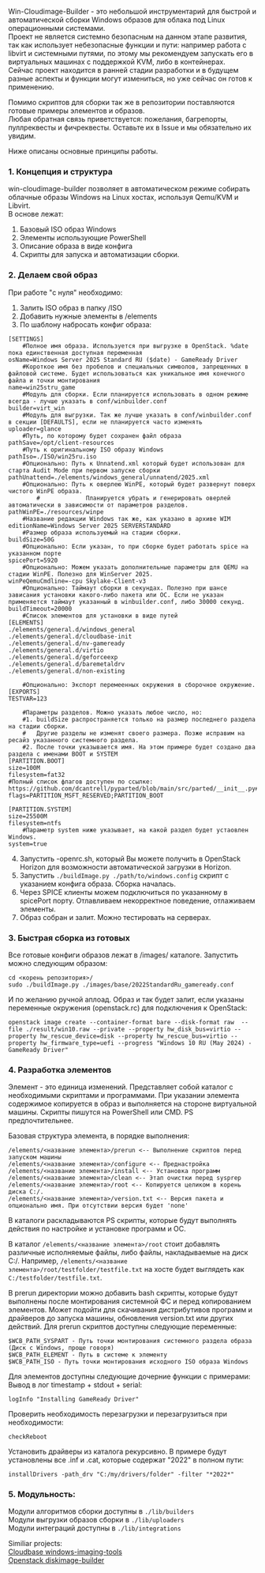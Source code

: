 Win-Cloudimage-Builder - это небольшой инструментарий для быстрой и автоматической сборки Windows образов для облака под Linux операционными системами.  
Проект не является системно безопасным на данном этапе развития, так как использует небезопасные функции и пути: например работа с libvirt и системными путями, по этому мы рекомендуем запускать его в виртуальных машинах с поддержкой KVM, либо в контейнерах.   
Сейчас проект находится в ранней стадии разработки и в будущем разные аспекты и функции могут измениться, но уже сейчас он готов к применению.  

Помимо скриптов для сборки так же в репозитории поставляются готовые примеры элементов и образов.  
Любая обратная связь приветствуется: пожелания, багрепорты, пуллреквесты и фичреквесты. Оставьте их в Issue и мы обязательно их увидим.  

Ниже описаны основные принципы работы.  
### 1. Концепция и структура  

win-cloudimage-builder позволяет в автоматическом режиме собирать облачные образы Windows на Linux хостах, используя Qemu/KVM и Libvirt.  
В основе лежат:  
1. Базовый ISO образ Windows  
2. Элементы использующие PowerShell  
3. Описание образа в виде конфига  
4. Скрипты для запуска и автоматизации сборки.  

### 2. Делаем свой образ  
При работе "с нуля" необходимо:  
1. Залить ISO образ в папку /ISO  
2. Добавить нужные элементы в /elements  
3. По шаблону набросать конфиг образа:  
```
[SETTINGS]
	#Полное имя образа. Используется при выгрузке в OpenStack. %date пока единственная доступная переменная
osName=Windows Server 2025 Standard RU ($date) - GameReady Driver
    #Короткое имя без пробелов и специальных символов, запрещенных в файловой системе. Будет использоваться как уникальное имя конечного файла и точки монтирования
name=win25stru_game
	#Модуль для сборки. Если планируется использовать в одном режиме всегда - лучше указать в conf/winbuilder.conf
builder=virt_win
	#Модуль для выгрузки. Так же лучше указать в conf/winbuilder.conf в секции [DEFAULTS], если не планируется часто изменять
uploader=glance
    #Путь, по которому будет сохранен файл образа
pathSave=/opt/client-resources
    #Путь к оригинальному ISO образу Windows
pathIso=./ISO/win25ru.iso
    #Опционально: Путь к Unnatend.xml который будет использован для старта Audit Mode при первом запуске сборки 
pathUnattend=./elements/windows_general/unnatend/2025.xml
	#Опционально: Путь к оверлею WinPE, который будет развернут поверх чистого WinPE образа. 
        #             Планируется убрать и генерировать оверлей автоматически в зависимости от параметров разделов.
pathWinPE=./resources/winpe
	#Название редакции Windows так же, как указано в архиве WIM
editionName=Windows Server 2025 SERVERSTANDARD
    #Размер образа используемый на стадии сборки.
buildSize=50G
    #Опционально: Если указан, то при сборке будет работать spice на указанном порте
spicePort=5920
	#Опционально: Можем указать дополнительные параметры для QEMU на стадии WinPE. Полезно для WinServer 2025.
winPeQemuCmdline=-cpu Skylake-Client-v3
	#Опционально: Таймаут сборки в секундах. Полезно при шансе зависания установки какого-либо пакета или ОС. Если не указан применяется таймаут указанный в winbuilder.conf, либо 30000 секунд.
buildTimeout=20000
    #Список элементов для установки в виде путей
[ELEMENTS] 
./elements/general.d/windows_general
./elements/general.d/cloudbase-init
./elements/general.d/nv-gameready
./elements/general.d/virtio
./elements/general.d/geforceexp
./elements/general.d/baremetaldrv
./elements/general.d/non-existing

    #Опционально: Экспорт перемеенных окружения в сборочное окружение.
[EXPORTS]
TESTVAR=123

    #Параметры разделов. Можно указать любое число, но:
    #1. buildSize распространяется только на размер последнего раздела на стадии сборки.
    #   Другие разделы не изменят своего размера. Позже исправим на ресайз указанного системного раздела.
    #2. После точки указывается имя. На этом примере будет создано два раздела с именами BOOT и SYSTEM
[PARTITION.BOOT]
size=100M
filesystem=fat32
#Полный список флагов доступен по ссылке: https://github.com/dcantrell/pyparted/blob/main/src/parted/__init__.py#L159
flags=PARTITION_MSFT_RESERVED;PARTITION_BOOT

[PARTITION.SYSTEM]
size=25500M
filesystem=ntfs
	#Параметр system ниже указывает, на какой раздел будет устаовлен Windows.
system=true
```
4. Запустить <Username>-openrc.sh, который Вы можете получить в OpenStack Horizon для возможности автоматической загрузки в Horizon.
5. Запустить ```./buildImage.py ./path/to/windows.config``` скрипт с указанием конфига образа. Сборка началась.  
6. Через SPICE клиенты можем подключиться по указанному в spicePort порту. Отлавливаем некорректное поведение, отлаживаем элементы.  
7. Образ собран и залит. Можно тестировать на серверах.  

### 3. Быстрая сборка из готовых  
Все готовые конфиги образов лежат в /images/ каталоге. Запустить можно следующим образом:  
```
cd <корень репозитория>/
sudo ./buildImage.py ./images/base/2022StandardRu_gameready.conf
```
И по желанию ручной аплоад. Образ и так будет залит, если указаны переменные окружения (openstack.rc) для подключения к OpenStack:  
```
openstack image create --container-format bare --disk-format raw  --file ./result/win10.raw --private --property hw_disk_bus=virtio --property hw_rescue_device=disk --property hw_rescue_bus=virtio --property hw_firmware_type=uefi --progress "Windows 10 RU (May 2024) - GameReady Driver"
```

### 4. Разработка элементов  
Элемент - это единица изменений. Представляет собой каталог с необходимыми скриптами и программами. При указании элемента содержимое копируется в образ и выполняется на стороне виртуальной машины. Скрипты пишутся на PowerShell или CMD. PS предпочтительнее.  

Базовая структура элемента, в порядке выполнения:  
```
/elements/<название элемента>/prerun <-- Выполнение скриптов перед запуском машины
/elements/<название элемента>/configure <-- Преднастройка
/elements/<название элемента>/install <-- Установка программ
/elements/<название элемента>/clean <-- Этап очистки перед sysprep
/elements/<название элемента>/root <-- Копируется целиком в корень диска C:/.  
/elements/<название элемента>/version.txt <-- Версия пакета и опционально имя. При отсутствии версия будет 'none'
```

В каталоги раскладываются PS скрипты, которые будут выполнять действия по настройке и установке программ и ОС.   

В каталог `/elements/<название элемента>/root` стоит добавлять различные исполняемые файлы, либо файлы, накладываемые на диск C:/. Например, `/elements/<название элемента>/root/testfolder/testfile.txt` на хосте будет выглядеть как `C:/testfolder/testfile.txt`.  

В prerun директории можно добавить bash скрипты, которые будут выполнены после монтирования системной ФС и перед копированием элементов. Может подойти для скачивания дистрибутивов программ и драйверов до запуска машины, обновления version.txt или других действий.
Для prerun скриптов доступны следующие переменные:  
```
$WCB_PATH_SYSPART - Путь точки монтирования системного раздела образа (Диск с Windows, проще говоря) 
$WCB_PATH_ELEMENT - Путь в системе к элементу
$WCB_PATH_ISO - Путь точки монтирования исходного ISO образа Windows
```

Для элементов доступны следующие дочерние функции с примерами:  
Вывод в лог timestamp + stdout + serial:  
```
logInfo "Installing GameReady Driver"
```
Проверить необходимость перезагрузки и перезагрузиться при необходимости:  
```
checkReboot
```

Установить драйверы из каталога рекурсивно. В примере будут установлены все .inf и .cat, которые содержат "2022" в полном пути:  
```
installDrivers -path_drv "C:/my/drivers/folder" -filter "*2022*"
```

### 5. Модульность:
Модули алгоритмов сборки доступны в `./lib/builders`   
Модули выгрузки образов сборки в `./lib/uploaders`  
Модули интеграций доступны в `./lib/integrations`  

Similiar projects:  
[Cloudbase windows-imaging-tools](https://github.com/cloudbase/windows-imaging-tools)  
[Openstack diskimage-builder](https://github.com/openstack/diskimage-builder)  
